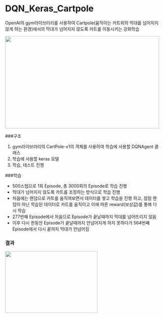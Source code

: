 # DQN_Keras_Cartpole

OpenAI의 gym라이브러리를 사용하여 Cartpole(움직이는 카트위의 막대를 넘어지지 않게 하는 환경)에서의 막대가 넘어지지 않도록 카트를 이동시키는 강화학습

<img src="https://user-images.githubusercontent.com/87750521/126890888-03bae56e-11b3-40b4-aaba-24bd0667e789.png" width="500" height="300">

###구조
1) gym라이브러리의 CartPole-v1의 객체를 사용하여 학습에 사용할 DQNAgent 클래스
2) 학습에 사용할 keras 모델
3) 학습, 테스트 진행

###학습
 - 500스텝으로 1회 Episode, 총 3000회의 Episode로 학습 진행
 - 막대가 넘어지지 않도록 카트를 조정하는 방식으로 학습 진행
 - 처음에는 랜덤으로 카트를 움직여보면서 데이터를 쌓고 학습을 진행 하고, 점점 랜덤이 아닌 학습된 데이터로 카트를 움직이고 이에 따른 reward(보상값)를 통해 다시 학습
 - 277번째 Episode에서 처음으로 Episode가 끝날때까지 막대를 넘어뜨리지 않음
 - 이후 다시 한동안 Episode가 끝날때까지 안넘어지게 하지 못하다가 564번째 Episode에서 다시 끝까지 막대가 안넘어짐

### 결과
<img src="https://user-images.githubusercontent.com/87750521/126891375-9fceca86-b3c7-4828-994b-5b7b71fd038a.png" width="300" height="200">
